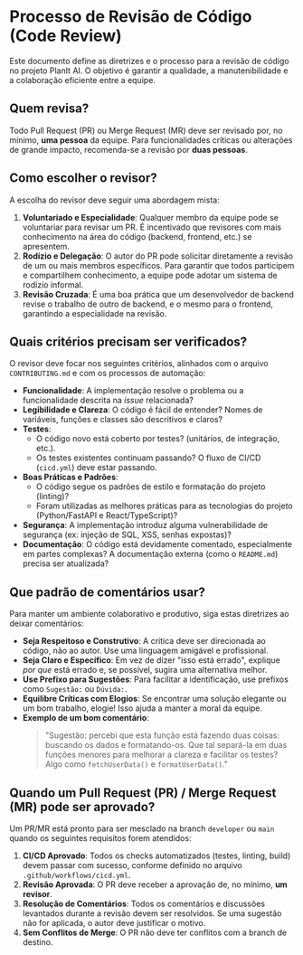 # Processo de Revisão de Código (Code Review)

Este documento define as diretrizes e o processo para a revisão de código no projeto PlanIt AI. O objetivo é garantir a qualidade, a manutenibilidade e a colaboração eficiente entre a equipe.

## Quem revisa?

Todo Pull Request (PR) ou Merge Request (MR) deve ser revisado por, no mínimo, **uma pessoa** da equipe. Para funcionalidades críticas ou alterações de grande impacto, recomenda-se a revisão por **duas pessoas**.

## Como escolher o revisor?

A escolha do revisor deve seguir uma abordagem mista:

1.  **Voluntariado e Especialidade**: Qualquer membro da equipe pode se voluntariar para revisar um PR. É incentivado que revisores com mais conhecimento na área do código (backend, frontend, etc.) se apresentem.
2.  **Rodízio e Delegação**: O autor do PR pode solicitar diretamente a revisão de um ou mais membros específicos. Para garantir que todos participem e compartilhem conhecimento, a equipe pode adotar um sistema de rodízio informal.
3.  **Revisão Cruzada**: É uma boa prática que um desenvolvedor de backend revise o trabalho de outro de backend, e o mesmo para o frontend, garantindo a especialidade na revisão.

## Quais critérios precisam ser verificados?

O revisor deve focar nos seguintes critérios, alinhados com o arquivo `CONTRIBUTING.md` e com os processos de automação:

-   **Funcionalidade**: A implementação resolve o problema ou a funcionalidade descrita na *issue* relacionada?
-   **Legibilidade e Clareza**: O código é fácil de entender? Nomes de variáveis, funções e classes são descritivos e claros?
-   **Testes**:
    -   O código novo está coberto por testes? (unitários, de integração, etc.).
    -   Os testes existentes continuam passando? O fluxo de CI/CD (`cicd.yml`) deve estar passando.
-   **Boas Práticas e Padrões**:
    -   O código segue os padrões de estilo e formatação do projeto (linting)?
    -   Foram utilizadas as melhores práticas para as tecnologias do projeto (Python/FastAPI e React/TypeScript)?
-   **Segurança**: A implementação introduz alguma vulnerabilidade de segurança (ex: injeção de SQL, XSS, senhas expostas)?
-   **Documentação**: O código está devidamente comentado, especialmente em partes complexas? A documentação externa (como o `README.md`) precisa ser atualizada?

## Que padrão de comentários usar?

Para manter um ambiente colaborativo e produtivo, siga estas diretrizes ao deixar comentários:

-   **Seja Respeitoso e Construtivo**: A crítica deve ser direcionada ao código, não ao autor. Use uma linguagem amigável e profissional.
-   **Seja Claro e Específico**: Em vez de dizer "isso está errado", explique *por que* está errado e, se possível, sugira uma alternativa melhor.
-   **Use Prefixo para Sugestões**: Para facilitar a identificação, use prefixos como `Sugestão:` ou `Dúvida:`.
-   **Equilibre Críticas com Elogios**: Se encontrar uma solução elegante ou um bom trabalho, elogie! Isso ajuda a manter a moral da equipe.
-   **Exemplo de um bom comentário**:
    > "Sugestão: percebi que esta função está fazendo duas coisas: buscando os dados e formatando-os. Que tal separá-la em duas funções menores para melhorar a clareza e facilitar os testes? Algo como `fetchUserData()` e `formatUserData()`."

## Quando um Pull Request (PR) / Merge Request (MR) pode ser aprovado?

Um PR/MR está pronto para ser mesclado na branch `developer` ou `main` quando os seguintes requisitos forem atendidos:

1.  **CI/CD Aprovado**: Todos os checks automatizados (testes, linting, build) devem passar com sucesso, conforme definido no arquivo `.github/workflows/cicd.yml`.
2.  **Revisão Aprovada**: O PR deve receber a aprovação de, no mínimo, **um revisor**.
3.  **Resolução de Comentários**: Todos os comentários e discussões levantados durante a revisão devem ser resolvidos. Se uma sugestão não for aplicada, o autor deve justificar o motivo.
4.  **Sem Conflitos de Merge**: O PR não deve ter conflitos com a branch de destino.
